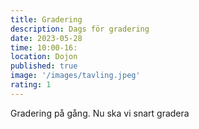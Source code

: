 ```yaml
---
title: Gradering
description: Dags för gradering
date: 2023-05-28
time: 10:00-16:
location: Dojon
published: true
image: '/images/tavling.jpeg'
rating: 1
---
```


Gradering på gång. Nu ska vi snart gradera
